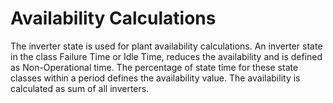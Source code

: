 # Availability Calculations

The inverter state is used for plant availability calculations. An inverter state in the class Failure Time or Idle Time, reduces the availability and is defined as Non-Operational time. The percentage of state time for these state classes within a period defines the availability value. The availability is calculated as sum of all inverters.